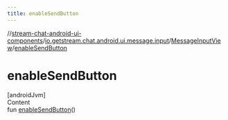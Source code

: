 ```yaml
---
title: enableSendButton
---
```

//[stream-chat-android-ui-components](../../../index.md)/[io.getstream.chat.android.ui.message.input](../index.md)/[MessageInputView](index.md)/[enableSendButton](enableSendButton.md)



# enableSendButton  
[androidJvm]  
Content  
fun [enableSendButton](enableSendButton.md)()  




